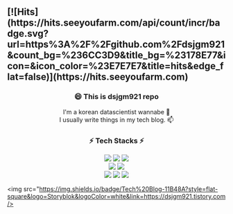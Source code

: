 ###

<!--
**dsjgm921/dsjgm921** is a ✨ _special_ ✨ repository because its `README.md` (this file) appears on your GitHub profile.

Here are some ideas to get you started:

- 🔭 I’m currently working on ...
- 🌱 I’m currently learning ...
- 👯 I’m looking to collaborate on ...
- 🤔 I’m looking for help with ...
- 💬 Ask me about ...
- 📫 How to reach me: ...
- 😄 Pronouns: ...
- ⚡ Fun fact: ...
-->

<h2 class="alignright">[![Hits](https://hits.seeyoufarm.com/api/count/incr/badge.svg?url=https%3A%2F%2Fgithub.com%2Fdsjgm921&count_bg=%236CC3D9&title_bg=%23178E77&icon=&icon_color=%23E7E7E7&title=hits&edge_flat=false)](https://hits.seeyoufarm.com)
</h2>

<h3 align="center"> 😄 This is dsjgm921 repo </h3>

<p align="center">
I'm a korean datascientist wannabe 🌱 <br>
I usually write things in my tech blog. 📫
</p>

<h3 align="center">⚡ Tech Stacks ⚡</h3>
<p align="center">
 <img src="https://img.shields.io/badge/R-eeeeee?style=plastic&logo=R&logoColor=blue"/> 
 <img src="https://img.shields.io/badge/Python-f3f6f4?style=plastic&logo=Python&logoColor=blue"/> 
 <img src="https://img.shields.io/badge/SPSS-eeeeee?style=plastic&logo=SPSS&logoColor=red"/> 
 <br>
 <img src="https://img.shields.io/badge/Tensorflow-f3f6f4?style=plastic&logo=Tensorflow&logoColor=orange"/> 
 <img src="https://img.shields.io/badge/Pytorch-eeeeee?style=plastic&logo=Pytorch&logoColor=red"/> 
 <br>
 <img src="https://img.shields.io/badge/SQL-eeeeee?style=plastic&logo=MySQL&logoColor=yellow"/> 
 <img src="https://img.shields.io/badge/RDS-f3f6f4?style=plastic&logo=Amazon RDS&logoColor=blue"/> 
 <img src="https://img.shields.io/badge/Tableau-f3f6f4?style=plastic&logo=Tableau&logoColor=green"/>
</p>

<img src="https://img.shields.io/badge/Tech%20Blog-11B48A?style=flat-square&logo=Storyblok&logoColor=white&link=https://dsjgm921.tistory.com/>
